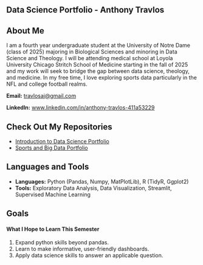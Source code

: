 ## Data Science Portfolio - Anthony Travlos

## About Me ##

I am a fourth year undergraduate student at the University of Notre Dame (class of 2025) majoring in Biological Sciences and minoring in Data Science and Theology. I will be attending medical school at Loyola University Chicago Stritch School of Medicine starting in the fall of 2025 and my work will seek to bridge the gap between data science, theology, and medicine. In my free time, I love exploring sports data particularly in the NFL and college football realms.

**Email:** travlosaj@gmail.com

**LinkedIn:** www.linkedin.com/in/anthony-travlos-411a53229

## Check Out My Repositories
- [Introduction to Data Science Portfolio](https://github.com/atravlos/Travlos-Data-Science-Portfolio)
- [Sports and Big Data Portfolio](https://github.com/atravlos/SportsData)


## Languages and Tools ##

- **Languages:** Python (Pandas, Numpy, MatPlotLib), R (TidyR, Ggplot2)
- **Tools:** Exploratory Data Analysis, Data Visualization, Streamlit, Supervised Machine Learning

## Goals ##

#### What I Hope to Learn This Semester

1. Expand python skills beyond pandas.
2. Learn to make informative, user-friendly dashboards.
3. Apply data science skills to answer an applicable question.
